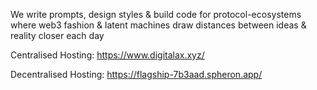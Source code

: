 We write prompts, design styles & build code for protocol-ecosystems where web3 fashion & latent machines draw distances between ideas & reality closer each day

Centralised Hosting: https://www.digitalax.xyz/

Decentralised Hosting: https://flagship-7b3aad.spheron.app/